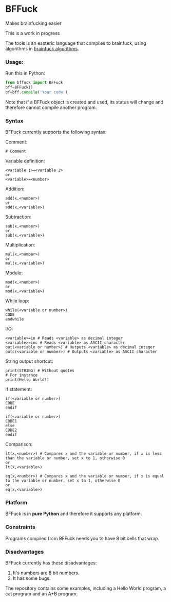 # BFFuck
 Makes brainfucking easier

This is a work in progress

The tools is an esoteric language that compiles to brainfuck, using algorithms in [brainfuck algorithms](https://esolangs.org/wiki/Brainfuck_algorithms).

### Usage:
Run this in Python:
```python
from bffuck import BFFuck
bff=BFFuck()
bf=bff.compile('Your code')
```

Note that if a BFFuck object is created and used, its status will change and therefore cannot compile another program.
### Syntax
BFFuck currently supports the following syntax:

Comment:
```
# Comment
```
Variable definition:
```text
<variable 1>=<variable 2>
or
<variable>=<number>
```

Addition:
```text
add(x,<number>)
or
add(x,<variable>)
```

Subtraction:
```
sub(x,<number>)
or
sub(x,<variable>)
```

Multiplication:
```
mul(x,<number>)
or
mul(x,<variable>)
```

Modulo:
```
mod(x,<number>)
or
mod(x,<variable>)
```

While loop:
```text
while(<variable or number>)
CODE
endwhile
```

I/O:
```text
<variable>=in # Reads <variable> as decimal integer
<variable>=inc # Reads <variable> as ASCII character
out(<variable or number>) # Outputs <variable> as decimal integer
outc(<variable or number>) # Outputs <variable> as ASCII character
```

String output shortcut:
```text
print(STRING) # Without quotes
# For instance
print(Hello World!)
```

If statement:
```text
if(<variable or number>)
CODE
endif

if(<variable or number>)
CODE1
else
CODE2
endif
```

Comparison:
```text
lt(x,<number>) # Compares x and the variable or number, if x is less than the variable or number, set x to 1, otherwise 0
or
lt(x,<variable>)

eq(x,<number>) # Compares x and the variable or number, if x is equal to the variable or number, set x to 1, otherwise 0
or
eq(x,<variable>)
```

### Platform
BFFuck is in **pure Python** and therefore it supports any platform.

### Constraints
Programs compiled from BFFuck needs you to have 8 bit cells that wrap.

### Disadvantages
BFFuck currently has these disadvantages:
1. It's numbers are 8 bit numbers.
2. It has some bugs.


The repository contains some examples, including a Hello World program, a cat program and an A+B program.
